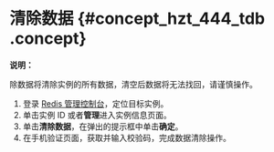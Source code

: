 # 清除数据 {#concept_hzt_444_tdb .concept}

**说明：** 

除数据将清除实例的所有数据，清空后数据将无法找回，请谨慎操作。

1.  登录 [Redis 管理控制台](https://kvstore.console.aliyun.com/)，定位目标实例。
2.  单击实例 ID 或者**管理**进入实例信息页面。
3.  单击**清除数据**，在弹出的提示框中单击**确定**。
4.  在手机验证页面，获取并输入校验码，完成数据清除操作。

